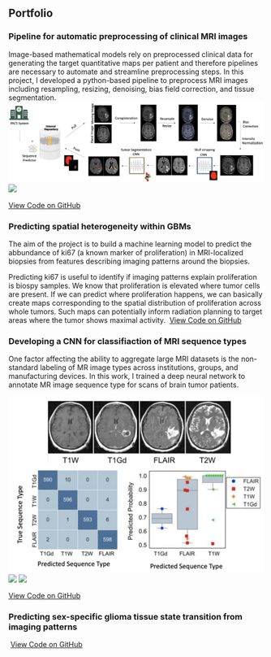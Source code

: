 
## Portfolio 

### Pipeline for automatic preprocessing of clinical MRI images

Image-based mathematical models rely on preprocessed clinical data for generating the target quantitative maps per patient and therefore pipelines are necessary to automate and streamline preprocessing steps. In this project, I developed a python-based pipeline to preprocess MRI images including resampling, resizing, denoising, bias field correction, and tissue segmentation.
<img src="images/pipeline.png?raw=false"/>
<img src="https://img.shields.io/badge/python-3670A0?style=for-the-badge&logo=python&logoColor=ffdd54">

<a href="https://github.com/SARARANJBAR/MRI_processing_pipeline">View Code on GitHub</a>
<br>

### Predicting spatial heterogeneity within GBMs

The aim of the project is to build a machine learning model to predict the abbundance of ki67 (a known marker of proliferation) in MRI-localized biopsies from features describing imaging patterns around the biopsies.

Predicting ki67 is useful to identify if imaging patterns explain proliferation is biospy samples. We know that proliferation is elevated where tumor cells are present. If we can predict where proliferation happens, we can basically create maps corresponding to the spatial distribution of proliferation across whole tumors. Such maps can potentially inform radiation planning to target areas where the tumor shows maximal activity.
<img src=""/>
<a href="">View Code on GitHub</a>
<br>

### Developing a CNN for classifiaction of MRI sequence types

One factor affecting the ability to aggregate large MRI datasets is the non-standard labeling of MR image types across institutions, groups, and manufacturing devices. In this work, I trained a deep neural network to annotate MR image sequence type for scans of brain tumor patients. 

<img src="images/seqpred.png?raw=true"/>
<img src="https://img.shields.io/badge/python-3670A0?style=for-the-badge&logo=python&logoColor=ffdd54">
<img src="https://img.shields.io/badge/TensorFlow-FF6F00?style=for-the-badge&logo=tensorflow&logoColor=white"/>

<a href="">View Code on GitHub</a>
<br>

### Predicting sex-specific glioma tissue state transition from imaging patterns

<img src=""/>
<a href="">View Code on GitHub</a>
